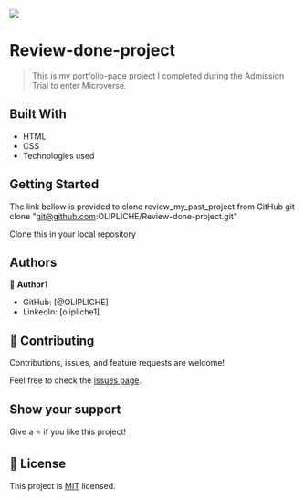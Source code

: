 ![](https://img.shields.io/badge/Microverse-blueviolet)

# Review-done-project
> This is my portfolio-page project I completed during the Admission Trial to enter Microverse.

## Built With

- HTML
- CSS
- Technologies used

## Getting Started

The link bellow is provided to clone review_my_past_project from GitHub
git clone "git@github.com:OLIPLICHE/Review-done-project.git"

Clone this in your local repository


## Authors

👤 **Author1**

- GitHub: [@OLIPLICHE]
- LinkedIn: [olipliche1]


## 🤝 Contributing

Contributions, issues, and feature requests are welcome!

Feel free to check the [issues page](../../issues/).

## Show your support

Give a ⭐️ if you like this project!

## 📝 License

This project is [MIT](./MIT.md) licensed.
